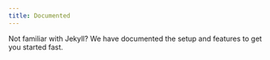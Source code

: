 ```yaml
---
title: Documented
---
```


Not familiar with Jekyll? We have documented the setup and features to get you started fast.